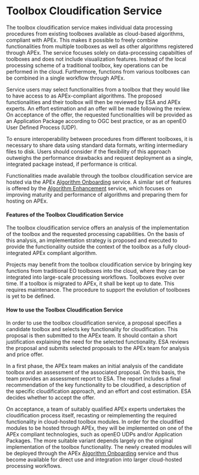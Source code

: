 # Toolbox Cloudification Service

The toolbox cloudification service makes individual data processing procedures from existing toolboxes available as
cloud-based algorithms, compliant with APEx.
This makes it possible to freely combine functionalities from multiple toolboxes as well as other algorithms registered
through APEx.
The service focuses solely on data-processing capabilties of toolboxes and does
not include visualization features.
Instead of the local processing scheme of a traditional toolbox, key operations can be performed in the
cloud. Furthermore, functions from various toolboxes can be combined in a single workflow through APEx.

Service users may select functionalities from a toolbox that they would like to have access to as APEx-compliant
algorithms. The proposed functionalities and their toolbox will then be reviewed by ESA and APEx experts. An effort
estimation and an offer will be made following the review. On acceptance of the offer, the requested functionalities
will be provided as an Application Package according to OGC best practice, or as an openEO User Defined Process (UDP).

To ensure interoperability between procedures from different toolboxes, it is necessary to share data using standard
data formats, writing intermediary files to disk. Users should consider if the flexibility of this approach outweighs
the performance drawbacks and request deployment as a single, integrated package instead, if performance is critical.

Functionalities made available through the toolbox cloudification service are hosted via the
APEx [Algorithm Onboarding](./onboarding.md) service. A similar set of features is offered by
the [Algorithm Enhancement](./enhancement.md) service, which focuses on improving maturity and performance of algorithms
and preparing them for hosting on APEx.

#### Features of the Toolbox Cloudification Service

The toolbox cloudification service offers an analysis of the implementation of the toolbox and the requested processing
capabilities. On the basis of this analysis, an implementation strategy is proposed and executed to provide the
functionality outside the context of the toolbox as a fully cloud-integrated APEx compliant algorithm.

Projects may benefit from the toolbox cloudification service by bringing key functions from traditional EO
toolboxes into the cloud, where they can be integrated into large-scale processing workflows.
Toolboxes evolve over time. If a toolbox is migrated to APEx, it shall be kept up to date. This requires maintenance.
The procedure to support the evolution of toolboxes is yet to be defined.

#### How to use the Toolbox Cloudification Service

In order to use the toolbox cloudification service, a proposal specifies a candidate toolbox and selects key
functionality for cloudification. This proposal is then submitted to the APEx team. It should contain a short
justification explaining the need for the selected functionality. ESA reviews the proposal and submits selected
proposals to the APEx team for analysis and price offer.

In a first phase, the APEx team makes an initial analysis of the candidate toolbox and an assessment of the associated
proposal. On this basis, the team provides an assessment report to ESA. The report includes a final recommendation of
the key functionality to be cloudified, a description of the specific cloudification approach, and an effort and cost
estimation. ESA decides whether to accept the offer.

On acceptance, a team of suitably qualified APEx experts undertakes the cloudification process itself, recasting or
reimplementing the required functionality in cloud-hosted toolbox modules. In order for the cloudified modules to be
hosted through APEx, they will be implemented on one of the APEx compliant technologies, such as openEO UDPs and/or
Application Packages. The more suitable variant depends largely on the original implementation of the toolbox
functionality. The newly created modules will be deployed through the APEx [Algorithm Onboarding](./onboarding.md) service and
thus become available for direct use and integration into larger cloud-hosted processing workflows.
